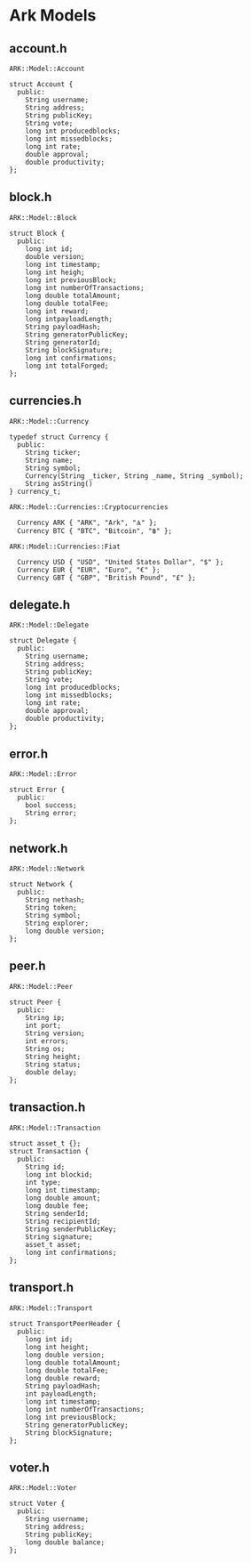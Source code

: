 # Ark Models


## account.h
`ARK::Model::Account`
```arduino
struct Account {
  public:
    String username;
    String address;
    String publicKey;
    String vote;
    long int producedblocks;
    long int missedblocks;
    long int rate;
    double approval;
    double productivity;
};
```


## block.h
`ARK::Model::Block`
```arduino
struct Block {
  public:
    long int id;
    double version;
    long int timestamp;
    long int heigh;
    long int previousBlock;
    long int numberOfTransactions;
    long double totalAmount;
    long double totalFee;
    long int reward;
    long intpayloadLength;
    String payloadHash;
    String generatorPublicKey;
    String generatorId;
    String blockSignature;
    long int confirmations;
    long int totalForged;
};
```


## currencies.h
`ARK::Model::Currency`
```arduino
typedef struct Currency {
  public:
    String ticker;
    String name;
    String symbol;
    Currency(String _ticker, String _name, String _symbol);
    String asString()
} currency_t;
```
`ARK::Model::Currencies::Cryptocurrencies`
```arduino
  Currency ARK { "ARK", "Ark", "Ѧ" };
  Currency BTC { "BTC", "Bitcoin", "฿" };
```
`ARK::Model::Currencies::Fiat`
```arduino
  Currency USD { "USD", "United States Dollar", "$" };
  Currency EUR { "EUR", "Euro", "€" };
  Currency GBT { "GBP", "British Pound", "£" };
```


## delegate.h
`ARK::Model::Delegate`
```arduino
struct Delegate {
  public:
    String username;
    String address;
    String publicKey;
    String vote;
    long int producedblocks;
    long int missedblocks;
    long int rate;
    double approval;
    double productivity;
};
```


## error.h
`ARK::Model::Error`
```arduino
struct Error {
  public:
    bool success;
    String error;
};
```


## network.h	
`ARK::Model::Network`
```arduino
struct Network {
  public:
    String nethash;
    String token;
    String symbol;
    String explorer;
    long double version;
};
```


## peer.h
`ARK::Model::Peer`
```arduino
struct Peer {
  public:
    String ip;
    int port;
    String version;
    int errors;
    String os;
    String height;
    String status;
    double delay;
};
```


## transaction.h	
`ARK::Model::Transaction`
```arduino
struct asset_t {};
struct Transaction {
  public:
    String id;
    long int blockid;
    int type;
    long int timestamp;
    long double amount;
    long double fee;
    String senderId;
    String recipientId;
    String senderPublicKey;
    String signature;
    asset_t asset;
    long int confirmations;
};
```


## transport.h
`ARK::Model::Transport`
```arduino
struct TransportPeerHeader {
  public:
    long int id;
    long int height;
    long double version;
    long double totalAmount;
    long double totalFee;
    long double reward;
    String payloadHash;
    int payloadLength;
    long int timestamp;
    long int numberOfTransactions;
    long int previousBlock;
    String generatorPublicKey;
    String blockSignature;
}; 
```


## voter.h
`ARK::Model::Voter`
```arduino
struct Voter {
  public:
    String username;
    String address;
    String publicKey;
    long double balance;
};
```
